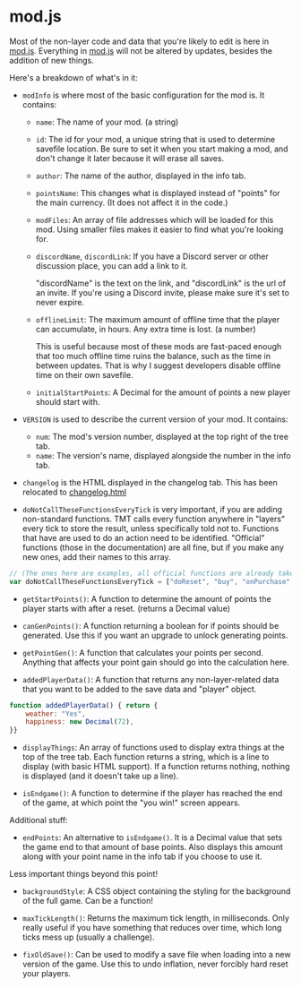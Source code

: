 # mod.js

Most of the non-layer code and data that you're likely to edit is here in [mod.js](/js/mod.js).
Everything in [mod.js](/js/mod.js) will not be altered by updates, besides the addition of new things.

Here's a breakdown of what's in it:

- `modInfo` is where most of the basic configuration for the mod is. It contains:
    - `name`: The name of your mod. (a string)
    - `id`: The id for your mod, a unique string that is used to determine savefile location. Be sure to set it when you start making a mod, and don't change it later because it will erase all saves.
    - `author`: The name of the author, displayed in the info tab.
    - `pointsName`: This changes what is displayed instead of "points" for the main currency. (It does not affect it in the code.)
    - `modFiles`: An array of file addresses which will be loaded for this mod. Using smaller files makes it easier to find what you're looking for.
    
    - `discordName`, `discordLink`: If you have a Discord server or other discussion place, you can add a link to it.

        "discordName" is the text on the link, and "discordLink" is the url of an invite. If you're using a Discord invite, please make sure it's set to never expire.

    - `offlineLimit`: The maximum amount of offline time that the player can accumulate, in hours. Any extra time is lost. (a number)

        This is useful because most of these mods are fast-paced enough that too much offline time ruins the balance, such as the time in between updates. That is why I suggest developers disable offline time on their own savefile.

    - `initialStartPoints`: A Decimal for the amount of points a new player should start with.

- `VERSION` is used to describe the current version of your mod. It contains:
    - `num`: The mod's version number, displayed at the top right of the tree tab.
    - `name`: The version's name, displayed alongside the number in the info tab.

- `changelog` is the HTML displayed in the changelog tab. This has been relocated to [changelog.html](/html/changelog.html)

- `doNotCallTheseFunctionsEveryTick` is very important, if you are adding non-standard functions. TMT calls every function anywhere in "layers" every tick to store the result, unless specifically told not to. Functions that have are used to do an action need to be identified. "Official" functions (those in the documentation) are all fine, but if you make any new ones, add their names to this array.

```js
// (The ones here are examples, all official functions are already taken care of)
var doNotCallTheseFunctionsEveryTick = ["doReset", "buy", "onPurchase", "blowUpEverything"]
```

- `getStartPoints()`: A function to determine the amount of points the player starts with after a reset. (returns a Decimal value)

- `canGenPoints()`: A function returning a boolean for if points should be generated. Use this if you want an upgrade to unlock generating points. 

- `getPointGen()`: A function that calculates your points per second. Anything that affects your point gain should go into the calculation here.

- `addedPlayerData()`: A function that returns any non-layer-related data that you want to be added to the save data and "player" object.

```js
function addedPlayerData() { return {
	weather: "Yes",
	happiness: new Decimal(72),
}}
```

- `displayThings`: An array of functions used to display extra things at the top of the tree tab. Each function returns a string, which is a line to display (with basic HTML support). If a function returns nothing, nothing is displayed (and it doesn't take up a line).

- `isEndgame()`: A function to determine if the player has reached the end of the game, at which point the "you win!" screen appears.

Additional stuff:

- `endPoints`: An alternative to `isEndgame()`. It is a Decimal value that sets the game end to that amount of base points. Also displays this amount along with your point name in the info tab if you choose to use it.

Less important things beyond this point!

- `backgroundStyle`: A CSS object containing the styling for the background of the full game. Can be a function!

- `maxTickLength()`: Returns the maximum tick length, in milliseconds. Only really useful if you have something that reduces over time, which long ticks mess up (usually a challenge).

- `fixOldSave()`: Can be used to modify a save file when loading into a new version of the game. Use this to undo inflation, never forcibly hard reset your players.
